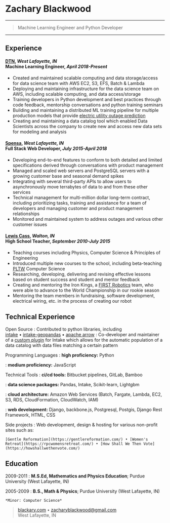 
Zachary Blackwood
============

----

>  Machine Learning Engineer and Python Developer

----

## Experience

#### [DTN](https://www.dtn.com), <i>West Lafayette, IN</i><br/> Machine Learning Engineer, <i>April 2018-Present</i>

* Created and maintained scalable computing and data storage/access for data science team with AWS EC2, S3, EFS, Batch & Lambda
* Deploying and maintaining infrastructure for the data science team on AWS, including scalable computing, and data access/storage
* Training developers in Python development and best practices through code feedback, mentorship conversations and python training seminars
* Building and maintaining a distributed ML training pipeline for multiple production models that provide [electric utility outage prediction](https://www.dtn.com/weather/utilities-and-renewable-energy/storm-impact-analytics)
* Creating and maintaining a data catalog tool which enabled Data Scientists across the company to create new and access new data sets for modeling and analysis

#### [Spensa](https://www.dtn.com/dtn-acquires-spensa-technologies/), <i>West Lafayette, IN</i><br/> Full Stack Web Developer, <i>July 2015-April 2018</i>

* Developing end-to-end features to conform to both detailed and limited specifications derived through conversations with product management
* Managed and scaled web servers and PostgreSQL servers with a growing customer base and seasonal demand spikes
* Integrating with several third-party APIs to allow users to asynchronously move terrabytes of data to and from these other services
* Technical management for multi-million dollar long-term contract, including prioritizing tasks, training and assistance for a team of developers and managing customer and product management relationships
* Monitored and maintained system to address outages and various other customer issues

#### [Lewis Cass](http://www.lewiscass.net), <i>Walton, IN</i><br/> High School Teacher, <i>September 2010-July 2015</i>

* Teaching courses including Physics, Computer Science & Principles of Engineering
* Introduced multiple new courses to the school, including beta-teaching [PLTW](https://www.pltw.org/) Computer Science
* Researching, developing, delivering and revising effective lessons based on student success and student and mentor feedback
* Creating and mentoring the Iron Kings, a [FIRST Robotics](https://www.firstinspires.org/robotics/frc) team, who were able to advance to the World Championship in our rookie season
* Mentoring the team members in fundraising, software development, electrical wiring, etc. in the process of creating our robot

Technical Experience
--------------------

Open Source
:   Contributed to python libraries, including <br/>
[intake](https://github.com/intake/intake/commits?author=blackary) • 
[intake-geopandas](https://github.com/intake/intake_geopandas/commits?author=blackary) • 
[apache arrow](https://github.com/apache/arrow/commits?author=blackary)
:   Co-developer and maintainer of a [custom plugin](https://pypi.org/project/intake-pattern-catalog/) for Intake which allows for the automatic population of a data catalog with data files matching a certain pattern

Programming Languages
:   **high proficiency:** Python

:   **medium proficiency:** JavaScript

Technical Tools
:   **ci/cd tools:** Bitbucket pipelines, GitLab, Bamboo

:   **data science packages:** Pandas, Intake, Scikit-learn, Lightgbm

:   **cloud architecture:** Amazon Web Services (Batch, Fargate, Lambda, EC2, S3, RDS, CloudFormation, CloudWatch, IAM)

:   **web development:** Django, backbone.js, Postgresql, Postgis, Django Rest Framework, HTML, CSS

Side projects
:   Web development, design & hosting for various non-profit sites such as:

    [Gentle Reformation](https://gentlereformation.com/) • [Women's Retreat](https://rpcwomensretreat.com/) • [How Shall We Then Vote](https://howshallwethenvote.com/)
 
Education
---------

2009-2011
:   **M.S.Ed, Mathematics and Physics Education**; Purdue University (West Lafayette, IN)

2005-2009
:   **B.S., Math & Physics**; Purdue University (West Lafayette, IN)

    *Minor: Computer Science*


> [blackary.com](https://blackary.com) • <zacharyblackwood@gmail.com> <br/>
 West Lafayette, IN
